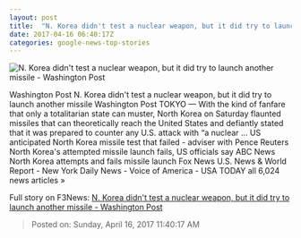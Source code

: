 ```yaml
---
layout: post
title:  "N. Korea didn't test a nuclear weapon, but it did try to launch another missile - Washington Post"
date: 2017-04-16 06:40:17Z
categories: google-news-top-stories
---
```


![N. Korea didn't test a nuclear weapon, but it did try to launch another missile - Washington Post](https://img.washingtonpost.com/rf/image_1484w/2010-2019/WashingtonPost/2017/04/15/Foreign/Images/North_Korea_Founders_Birthday_62213-65a43.jpg)

Washington Post N. Korea didn't test a nuclear weapon, but it did try to launch another missile Washington Post TOKYO — With the kind of fanfare that only a totalitarian state can muster, North Korea on Saturday flaunted missiles that can theoretically reach the United States and defiantly stated that it was prepared to counter any U.S. attack with “a nuclear ... US anticipated North Korea missile test that failed - adviser with Pence Reuters North Korea's attempted missile launch fails, US officials say ABC News North Korea attempts and fails missile launch Fox News U.S. News & World Report - New York Daily News - Voice of America - USA TODAY all 6,024 news articles »


Full story on F3News: [N. Korea didn't test a nuclear weapon, but it did try to launch another missile - Washington Post](http://www.f3nws.com/n/vxmJjF)

> Posted on: Sunday, April 16, 2017 11:40:17 AM
